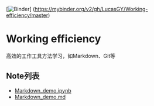 [![Binder](https://mybinder.org/badge.svg)]
(https://mybinder.org/v2/gh/LucasGY/Working-efficiency/master)

# Working efficiency

高效的工作工具方法学习，如Markdown、Git等

## Note列表

* [Markdown_demo.ipynb](http://nbviewer.ipython.org/github/LucasGY/Working-efficiency/tree/master/Mardown_study/Markdown_demo.ipynb)
* [Markdown_demo.md](https://github.com/LucasGY/Working-efficiency/blob/master/Markdown_demo.md)
